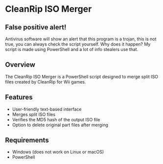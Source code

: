 # CleanRip ISO Merger

## False positive alert!
Antivirus software will show an alert that this program is a trojan, this is not true, you can always check the script yourself. Why does it happen? My script is made using PowerShell and a lot of info stealers use that.

## Overview
The CleanRip ISO Merger is a PowerShell script designed to merge split ISO files created by CleanRip for Wii games.

## Features
- User-friendly text-based interface
- Merges split ISO files
- Verifies the MD5 hash of the output ISO file
- Option to delete original part files after merging

## Requirements
- Windows (does not work on Linux or macOS)
- PowerShell
